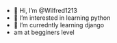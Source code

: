- 👋 Hi, I’m @Wilfred1213
- 👀 I’m interested in learning python
- 🌱 I’m curredntly learning django
- am at begginers level
<!---
Wilfred1213/Wilfred1213 is a ✨ special ✨ repository because its `README.md` (this file) appears on your GitHub profile.
You can click the Preview link to take a look at your changes.
--->
